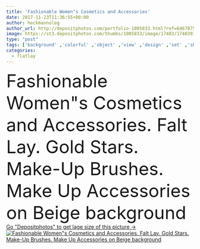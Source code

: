 ```yaml
---
title: 'Fashionable Women"s Cosmetics and Accessories'
date: 2017-11-23T11:36:55+00:00
author: heckmannoleg
author_url: http://depositphotos.com/portfolio-1005833.html?ref=64678756
image: https://st3.depositphotos.com/thumbs/1005833/image/17403/174039194/api_thumb_450.jpg?forcejpeg=true
type: "post"
tags: ['background' ,'colorful' ,'object' ,'view' ,'design' ,'set' ,'shopping' ,'space' ,'jewelry' ,'sale' ,'shop' ,'gold' ,'female' ,'beauty' ,'spring' ,'up' ,'mode' ,'fashion' ,'accessory' ,'concept' ,'lay' ,'text' ,'woman' ,'flat' ,'lifestyle' ,'desk' ,'tinsel' ,'accessories' ,'brush' ,'cosmetic' ,'makeup' ,'stars' ,'collection' ,'vogue' ,'magazine' ,'items' ,'visage' ,'boutique' ,'mockup' ,'sequins' ,'flatlay' ]
categories: 
  - flatlay
---
```

<div aling="center">
            <font size="60"> Fashionable Women"s Cosmetics and Accessories. Falt Lay. Gold Stars. Make-Up Brushes. Make Up Accessories on Beige background</font>   
</div>
<div>
    <a href='https://depositphotos.com/174039194/stock-photo-fashionable-womens-cosmetics-and-accessories.html?ref=64678756' target=_blank > Go "Depositphotos" to get lage size of this picture ->
        <img href='https://depositphotos.com/174039194/stock-photo-fashionable-womens-cosmetics-and-accessories.html?ref=64678756' src='https://st3.depositphotos.com/1005833/17403/i/950/depositphotos_174039194-stock-photo-fashionable-womens-cosmetics-and-accessories.jpg?forcejpeg=true' alt='Fashionable Women"s Cosmetics and Accessories. Falt Lay. Gold Stars. Make-Up Brushes. Make Up Accessories on Beige background' >
    </a>
</div>
